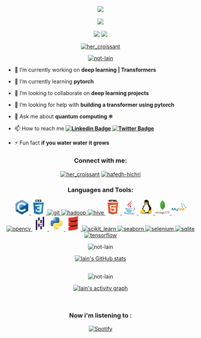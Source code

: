 
<p align="center" >
<img src="https://readme-typing-svg.herokuapp.com/?lines=Hello,+World+!&center=true&size=30">
  </p>
<p align="center">
   <img src="https://readme-typing-svg.herokuapp.com/?lines=Rebooting+System...&center=true&size=30"> 

 </p>


<div align="center">

![](https://img.shields.io/github/followers/not-lain?color=green&logo=github)
![](https://komarev.com/ghpvc/?username=not-lain)



<p align="center"> <a href="https://twitter.com/her_croissant" target="blank"><img src="https://img.shields.io/twitter/follow/her_croissant?logo=twitter&style=for-the-badge" alt="her_croissant" /></a> </p>


<p align="center"> <a href="https://github.com/ryo-ma/github-profile-trophy"><img src="https://github-profile-trophy.vercel.app/?username=not-lain&theme=onedark&row=2&column=3" alt="not-lain" /></a> </p>
</div>

- 🔭 I’m currently working on **deep learning | Transformers**

- 🌱 I’m currently learning **pytorch**

- 👯 I’m looking to collaborate on **deep learning projects**

- 🤝 I’m looking for help with **building a transformer using pytorch**

- 💬 Ask me about **quantum computing ⚛️**

- 📫 How to reach me **[![Linkedin Badge](https://img.shields.io/badge/-hafedh-hichri?style=flat&logo=Linkedin&logoColor=white&link=https://www.linkedin.com/in/hafedh-hihcri/)](https://www.linkedin.com/in/hafedh-hihcri/) [![Twitter Badge](https://img.shields.io/badge/-@her_croissant-1ca0f1?style=flat&labelColor=1ca0f1&logo=twitter&logoColor=white&link=https://twitter.com/her_croissant)](https://twitter.com/her_croissant)**

- ⚡ Fun fact **if you water water it grows**

<h3 align="center">Connect with me:</h3>
<p align="center">
<a href="https://twitter.com/her_croissant" target="blank"><img align="center" src="https://raw.githubusercontent.com/rahuldkjain/github-profile-readme-generator/master/src/images/icons/Social/twitter.svg" alt="her_croissant" height="30" width="40" /></a>
<a href="https://linkedin.com/in/hafedh-hichri" target="blank"><img align="center" src="https://raw.githubusercontent.com/rahuldkjain/github-profile-readme-generator/master/src/images/icons/Social/linked-in-alt.svg" alt="hafedh-hichri" height="30" width="40" /></a>
</p>

<h3 align="center">Languages and Tools:</h3>
<p align="center"> <a href="https://www.cprogramming.com/" target="_blank" rel="noreferrer"> <img src="https://raw.githubusercontent.com/devicons/devicon/master/icons/c/c-original.svg" alt="c" width="40" height="40"/> </a> <a href="https://www.w3schools.com/css/" target="_blank" rel="noreferrer"> <img src="https://raw.githubusercontent.com/devicons/devicon/master/icons/css3/css3-original-wordmark.svg" alt="css3" width="40" height="40"/> </a> <a href="https://git-scm.com/" target="_blank" rel="noreferrer"> <img src="https://www.vectorlogo.zone/logos/git-scm/git-scm-icon.svg" alt="git" width="40" height="40"/> </a> <a href="https://hadoop.apache.org/" target="_blank" rel="noreferrer"> <img src="https://www.vectorlogo.zone/logos/apache_hadoop/apache_hadoop-icon.svg" alt="hadoop" width="40" height="40"/> </a> <a href="https://hive.apache.org/" target="_blank" rel="noreferrer"> <img src="https://www.vectorlogo.zone/logos/apache_hive/apache_hive-icon.svg" alt="hive" width="40" height="40"/> </a> <a href="https://www.w3.org/html/" target="_blank" rel="noreferrer"> <img src="https://raw.githubusercontent.com/devicons/devicon/master/icons/html5/html5-original-wordmark.svg" alt="html5" width="40" height="40"/> </a> <a href="https://www.java.com" target="_blank" rel="noreferrer"> <img src="https://raw.githubusercontent.com/devicons/devicon/master/icons/java/java-original.svg" alt="java" width="40" height="40"/> </a> <a href="https://www.linux.org/" target="_blank" rel="noreferrer"> <img src="https://raw.githubusercontent.com/devicons/devicon/master/icons/linux/linux-original.svg" alt="linux" width="40" height="40"/> </a> <a href="https://www.mongodb.com/" target="_blank" rel="noreferrer"> <img src="https://raw.githubusercontent.com/devicons/devicon/master/icons/mongodb/mongodb-original-wordmark.svg" alt="mongodb" width="40" height="40"/> </a> <a href="https://www.mysql.com/" target="_blank" rel="noreferrer"> <img src="https://raw.githubusercontent.com/devicons/devicon/master/icons/mysql/mysql-original-wordmark.svg" alt="mysql" width="40" height="40"/> </a> <a href="https://opencv.org/" target="_blank" rel="noreferrer"> <img src="https://www.vectorlogo.zone/logos/opencv/opencv-icon.svg" alt="opencv" width="40" height="40"/> </a> <a href="https://pandas.pydata.org/" target="_blank" rel="noreferrer"> <img src="https://raw.githubusercontent.com/devicons/devicon/2ae2a900d2f041da66e950e4d48052658d850630/icons/pandas/pandas-original.svg" alt="pandas" width="40" height="40"/> </a> <a href="https://www.python.org" target="_blank" rel="noreferrer"> <img src="https://raw.githubusercontent.com/devicons/devicon/master/icons/python/python-original.svg" alt="python" width="40" height="40"/> </a> <a href="https://www.scala-lang.org" target="_blank" rel="noreferrer"> <img src="https://raw.githubusercontent.com/devicons/devicon/master/icons/scala/scala-original.svg" alt="scala" width="40" height="40"/> </a> <a href="https://scikit-learn.org/" target="_blank" rel="noreferrer"> <img src="https://upload.wikimedia.org/wikipedia/commons/0/05/Scikit_learn_logo_small.svg" alt="scikit_learn" width="40" height="40"/> </a> <a href="https://seaborn.pydata.org/" target="_blank" rel="noreferrer"> <img src="https://seaborn.pydata.org/_images/logo-mark-lightbg.svg" alt="seaborn" width="40" height="40"/> </a> <a href="https://www.selenium.dev" target="_blank" rel="noreferrer"> <img src="https://raw.githubusercontent.com/detain/svg-logos/780f25886640cef088af994181646db2f6b1a3f8/svg/selenium-logo.svg" alt="selenium" width="40" height="40"/> </a> <a href="https://www.sqlite.org/" target="_blank" rel="noreferrer"> <img src="https://www.vectorlogo.zone/logos/sqlite/sqlite-icon.svg" alt="sqlite" width="40" height="40"/> </a> <a href="https://www.tensorflow.org" target="_blank" rel="noreferrer"> <img src="https://www.vectorlogo.zone/logos/tensorflow/tensorflow-icon.svg" alt="tensorflow" width="40" height="40"/> </a> </p>




<div style="display: block;" align="center">



<img  src="https://github-readme-stats.vercel.app/api/top-langs?username=not-lain&show_icons=true&locale=en&layout=compact&theme=react&border_color=61dafb&hide_border=true" alt="not-lain" />

<br/>

[![lain's GitHub stats](https://github-readme-stats.vercel.app/api?username=not-lain&show_icons=true&theme=react)](https://github.com/not-lain)


<br/>

<img class="center" src="https://github-readme-streak-stats.herokuapp.com/?user=not-lain&theme=react&border=61dafb&hide_border=true" alt="not-lain" />

<br/>


[![lain's activity graph](https://github-readme-activity-graph.vercel.app/graph?username=not-lain&theme=github-compact&hide_border=true)](https://github.com/not-lain)

<br/>

### Now i'm listening to : 

[![Spotify](https://novatorem-gamma-tan-65.vercel.app/api/spotify)](https://open.spotify.com/user/2jufg0agb6jrkwysutu217ttd)
</div>
